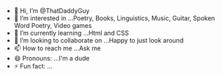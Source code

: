 - 👋 Hi, I’m @ThatDaddyGuy
- 👀 I’m interested in ...Poetry, Books, Linguistics, Music, Guitar, Spoken Word Poetry, Video games
- 🌱 I’m currently learning ...Html and CSS
- 💞️ I’m looking to collaborate on ...Happy to just look around
- 📫 How to reach me ...Ask me
- 😄 Pronouns: ...I'm a dude
- ⚡ Fun fact: ...

<!---
ThatDaddyGuy/ThatDaddyGuy is a ✨ special ✨ repository because its `README.md` (this file) appears on your GitHub profile.
You can click the Preview link to take a look at your changes.
--->
